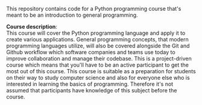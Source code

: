 This repository contains code for a Python programming course that's meant to be an introduction to general programming.

**Course description**:<br>
This course will cover the Python programming language and apply it to create
various applications. General programming concepts, that modern programming languages utilize, will also be covered
alongside the Git and Github workflow which software companies and teams use today to improve collaboration and
manage their codebase.
This is a project-driven course which means that you'll have to be an active participant to get the most out of this course. This course is suitable as a preparation for students on their way to study computer science
and also for everyone else who is interested in learning the basics of programming. Therefore it's not
assumed that participants have knowledge of this subject before the course.
